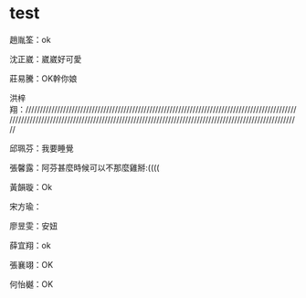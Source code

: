 # test

趙胤筌：ok

沈正崴：崴崴好可愛 

莊易騰：OK幹你娘

洪梓翔：///////////////////////////////////////////////////////////////////////////////////////////////////////////////////////////////////////////////////////////////////////////////////////////////////

邱珮芬：我要睡覺

張馨露：阿芬甚麼時候可以不那麼雞掰:((((

黃韻璇：Ok

宋方瑜：

廖昱雯：安妞

薛宜翔：ok

張襄翊：OK

何怡樾：OK
